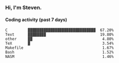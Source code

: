 ### Hi, I'm Steven.

#### Coding activity (past 7 days)
```
C         ▓▓▓▓▓▓▓▓▓▓▓▓▓▓▓▓▓▓▓▓▓▓▓▓▓▓▓▓▓▓  67.20%
Text      ▓▓▓▓▓▓▓▓                        19.80%
other     ▓▓                               4.80%
TeX       ▓                                3.54%
Makefile                                   1.67%
Bash                                       1.52%
NASM                                       1.46%
```
